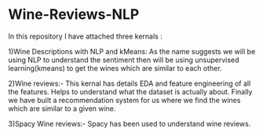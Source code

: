 # Wine-Reviews-NLP

In this repository I have attached three kernals :

1)Wine Descriptions with NLP and kMeans: As the name suggests we will be using NLP to understand the sentiment then will be using unsupervised learning(kmeans) to get the wines which are similar to each other.

2)Wine reviews:- This kernal has details EDA and feature engineering of all the features. Helps to understand what the dataset is actually about. Finally we have built a recommendation system for us where we find the wines which are similar to a given wine.

3)Spacy Wine reviews:- Spacy has been used to understand wine reviews.
